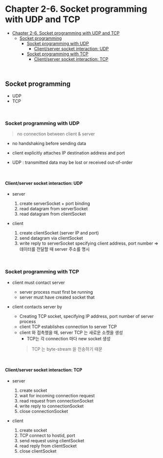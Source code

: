 # Chapter 2-6. Socket programming with UDP and TCP
<!-- TOC -->

- [Chapter 2-6. Socket programming with UDP and TCP](#chapter-2-6-socket-programming-with-udp-and-tcp)
    - [Socket programming](#socket-programming)
        - [Socket programming with UDP](#socket-programming-with-udp)
            - [Client/server socket interaction: UDP](#clientserver-socket-interaction-udp)
        - [Socket programming with TCP](#socket-programming-with-tcp)
            - [Client/server socket interaction: TCP](#clientserver-socket-interaction-tcp)

<!-- /TOC -->

<br>

## Socket programming

- UDP
- TCP

<br>

### Socket programming with UDP

> no connection between client & server

- no handshaking before sending data
- client explicitly attaches IP destination address and port

- UDP : transmitted data may be lost or received out-of-order

<br>

#### Client/server socket interaction: UDP

- server
    1. create serverSocket + port binding
    2. read datagram from serverSocket
    3. read datagram from clientSocket

- client
    1. create clientSocket (server IP and port)
    2. send datagram via clientSocket
    3. write reply to serverSocket specifying client address, port number
        => 데이터를 전달할 때 server 주소를 명시

<br>

### Socket programming with TCP

- client must contact server
    - server process must first be running
    - server must have created socket that

- client contacts server by
    - Creating TCP socket, specifying IP address, port number of server process
    - client TCP establishes connection to server TCP
    - client 와 접촉했을 때, server TCP 는 새로운 소켓을 생성
        - TCP는 각 connection 마다 new socket 생성
        > TCP 는 byte-stream 을 전송하기 때문

<br>

#### Client/server socket interaction: TCP

- server
    1. create socket
    2. wait for incoming connection request
    3. read request from connectionSocket
    4. write reply to connectionSocket
    5. close connectionSocket

- client
    1. create socket
    2. TCP connect to hostid, port
    3. send request using clientSocket
    4. read reply from clientSocket
    5. close clientSocket